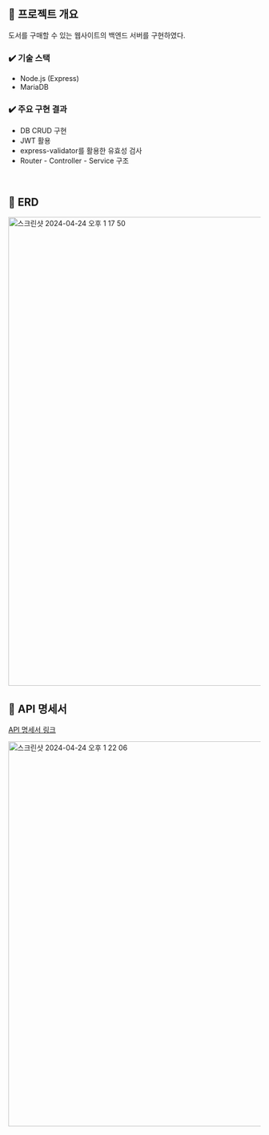 ## 📍 프로젝트 개요

도서를 구매할 수 있는 웹사이트의 백엔드 서버를 구현하였다.

### ✔️ 기술 스택

- Node.js (Express)
- MariaDB

### ✔️ 주요 구현 결과

- DB CRUD 구현
- JWT 활용
- express-validator를 활용한 유효성 검사
- Router - Controller - Service 구조

<br/>

## 📍 ERD

<img width="935" alt="스크린샷 2024-04-24 오후 1 17 50" src="https://github.com/JIMIN1020/Programmers-DevCourse/assets/121474189/f93a3c44-6b55-4213-a512-27abe75fa192">

<br/>

## 📍 API 명세서

[API 명세서 링크](https://www.notion.so/BookStore-API-9acda5b456494f7399b5a7a7dd090b65?pvs=21)

<img width="768" alt="스크린샷 2024-04-24 오후 1 22 06" src="https://github.com/JIMIN1020/Programmers-DevCourse/assets/121474189/e03e3e8f-132a-466e-85ec-76cb9eba25a5">
